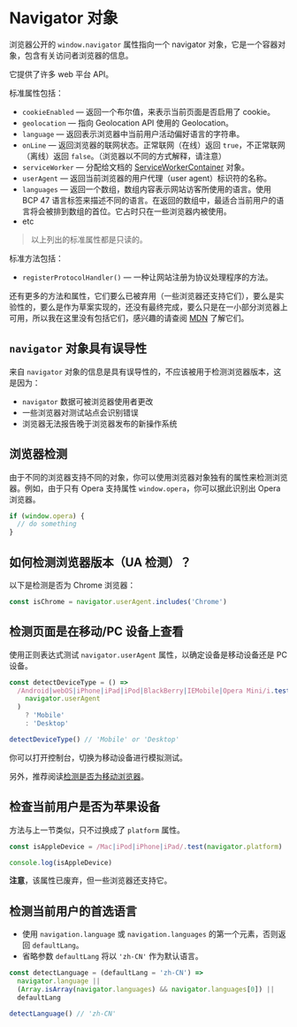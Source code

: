 # Navigator 对象

浏览器公开的 `window.navigator` 属性指向一个 navigator 对象，它是一个容器对象，包含有关访问者浏览器的信息。

它提供了许多 web 平台 API。

标准属性包括：

- `cookieEnabled` — 返回一个布尔值，来表示当前页面是否启用了 cookie。
- `geolocation` — 指向 Geolocation API 使用的 Geolocation。
- `language` — 返回表示浏览器中当前用户活动偏好语言的字符串。
- `onLine` — 返回浏览器的联网状态。正常联网（在线）返回 `true`，不正常联网（离线）返回 `false`。（浏览器以不同的方式解释，请注意）
- `serviceWorker` — 分配给文档的 [ServiceWorkerContainer](https://developer.mozilla.org/zh-CN/docs/Web/API/ServiceWorkerContainer) 对象。
- `userAgent` — 返回当前浏览器的用户代理（user agent）标识符的名称。
- `languages` — 返回一个数组，数组内容表示网站访客所使用的语言。使用 BCP 47 语言标签来描述不同的语言。在返回的数组中，最适合当前用户的语言将会被排到数组的首位。它占时只在一些浏览器内被使用。
- etc

> 以上列出的标准属性都是只读的。

标准方法包括：

- `registerProtocolHandler()` — 一种让网站注册为协议处理程序的方法。

还有更多的方法和属性，它们要么已被弃用（一些浏览器还支持它们），要么是实验性的，要么是作为草案实现的，还没有最终完成，要么只是在一小部分浏览器上可用，所以我在这里没有包括它们，感兴趣的请查阅 [MDN](https://developer.mozilla.org/zh-CN/docs/Web/API/Navigator) 了解它们。

## `navigator` 对象具有误导性

来自 `navigator` 对象的信息是具有误导性的，不应该被用于检测浏览器版本，这是因为：

- `navigator` 数据可被浏览器使用者更改
- 一些浏览器对测试站点会识别错误
- 浏览器无法报告晚于浏览器发布的新操作系统

## 浏览器检测

由于不同的浏览器支持不同的对象，你可以使用浏览器对象独有的属性来检测浏览器。例如，由于只有 Opera 支持属性 `window.opera`，你可以据此识别出 Opera 浏览器。

```js
if (window.opera) {
  // do something
}
```

## 如何检测浏览器版本（UA 检测）？

以下是检测是否为 Chrome 浏览器：

```js
const isChrome = navigator.userAgent.includes('Chrome')
```

## 检测页面是在移动/PC 设备上查看

使用正则表达式测试 `navigator.userAgent` 属性，以确定设备是移动设备还是 PC 设备。

```js
const detectDeviceType = () =>
  /Android|webOS|iPhone|iPad|iPod|BlackBerry|IEMobile|Opera Mini/i.test(
    navigator.userAgent
  )
    ? 'Mobile'
    : 'Desktop'

detectDeviceType() // 'Mobile' or 'Desktop'
```

你可以打开控制台，切换为移动设备进行模拟测试。

另外，推荐阅读[检测是否为移动浏览器](https://github.com/lio-zero/blog/blob/main/JavaScript/%E6%A3%80%E6%B5%8B%E6%98%AF%E5%90%A6%E4%B8%BA%E7%A7%BB%E5%8A%A8%E6%B5%8F%E8%A7%88%E5%99%A8.md)。

## 检查当前用户是否为苹果设备

方法与上一节类似，只不过换成了 `platform` 属性。

```js
const isAppleDevice = /Mac|iPod|iPhone|iPad/.test(navigator.platform)

console.log(isAppleDevice)
```

**注意**，该属性已废弃，但一些浏览器还支持它。

## 检测当前用户的首选语言

- 使用 `navigation.language` 或 `navigation.languages` 的第一个元素，否则返回 `defaultLang`。
- 省略参数 `defaultLang` 将以 `'zh-CN'` 作为默认语言。

```js
const detectLanguage = (defaultLang = 'zh-CN') =>
  navigator.language ||
  (Array.isArray(navigator.languages) && navigator.languages[0]) ||
  defaultLang

detectLanguage() // 'zh-CN'
```
